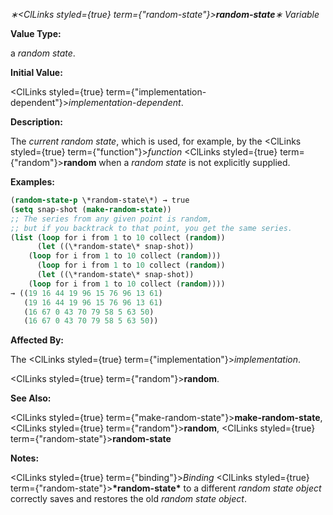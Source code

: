 *∗<ClLinks styled={true} term={"*random-state*"}><b>*random-state*</b></ClLinks>∗ Variable* 



**Value Type:** 



a *random state*. 



**Initial Value:** 



<ClLinks styled={true} term={"implementation-dependent"}><i>implementation-dependent</i></ClLinks>. 



**Description:** 



The *current random state*, which is used, for example, by the <ClLinks styled={true} term={"function"}><i>function</i></ClLinks> <ClLinks styled={true} term={"random"}><b>random</b></ClLinks> when a *random state* is not explicitly supplied. 







 



 



**Examples:**
```lisp
(random-state-p \*random-state\*) → true 
(setq snap-shot (make-random-state)) 
;; The series from any given point is random, 
;; but if you backtrack to that point, you get the same series. 
(list (loop for i from 1 to 10 collect (random)) 
      (let ((\*random-state\* snap-shot)) 
	(loop for i from 1 to 10 collect (random))) 
      (loop for i from 1 to 10 collect (random)) 
      (let ((\*random-state\* snap-shot)) 
	(loop for i from 1 to 10 collect (random)))) 
→ ((19 16 44 19 96 15 76 96 13 61) 
   (19 16 44 19 96 15 76 96 13 61) 
   (16 67 0 43 70 79 58 5 63 50) 
   (16 67 0 43 70 79 58 5 63 50)) 
```
**Affected By:** 



The <ClLinks styled={true} term={"implementation"}><i>implementation</i></ClLinks>. 



<ClLinks styled={true} term={"random"}><b>random</b></ClLinks>. 



**See Also:** 



<ClLinks styled={true} term={"make-random-state"}><b>make-random-state</b></ClLinks>, <ClLinks styled={true} term={"random"}><b>random</b></ClLinks>, <ClLinks styled={true} term={"random-state"}><b>random-state</b></ClLinks> 



**Notes:** 



<ClLinks styled={true} term={"binding"}><i>Binding</i></ClLinks> <ClLinks styled={true} term={"random-state"}><b>\*random-state\*</b></ClLinks> to a different *random state object* correctly saves and restores the old *random state object*. 



